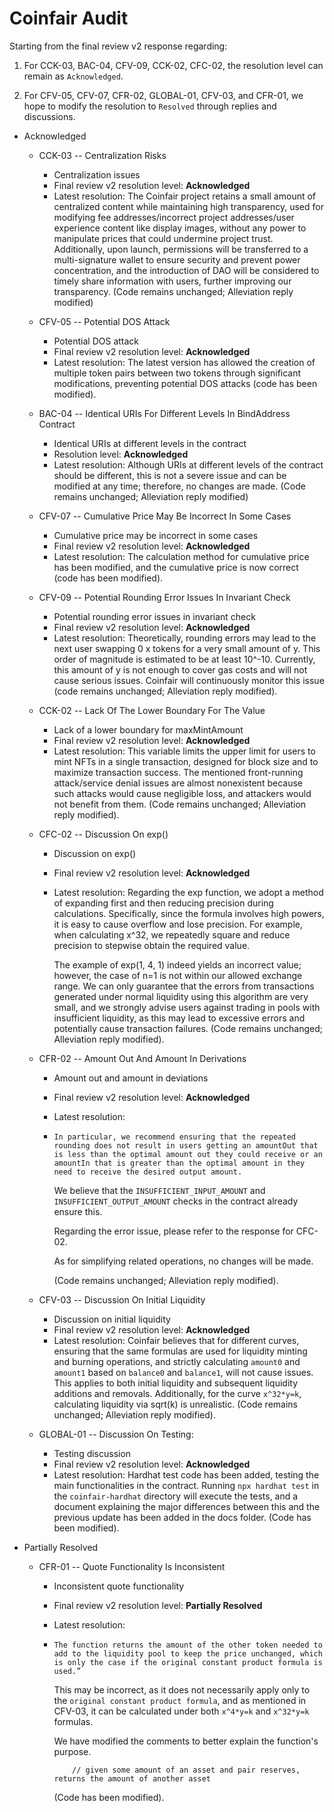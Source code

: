 # Coinfair Audit

Starting from the final review v2 response regarding:

1. For CCK-03, BAC-04, CFV-09, CCK-02, CFC-02, the resolution level can remain as `Acknowledged`.

2. For CFV-05, CFV-07, CFR-02, GLOBAL-01, CFV-03, and CFR-01, we hope to modify the resolution to `Resolved` through replies and discussions.

- Acknowledged

  - CCK-03 -- Centralization Risks

    - Centralization issues
    - Final review v2 resolution level: **Acknowledged**
    - Latest resolution: The Coinfair project retains a small amount of centralized content while maintaining high transparency, used for modifying fee addresses/incorrect project addresses/user experience content like display images, without any power to manipulate prices that could undermine project trust. Additionally, upon launch, permissions will be transferred to a multi-signature wallet to ensure security and prevent power concentration, and the introduction of DAO will be considered to timely share information with users, further improving our transparency. (Code remains unchanged; Alleviation reply modified)

  - CFV-05 -- Potential DOS Attack

    - Potential DOS attack
    - Final review v2 resolution level: **Acknowledged**
    - Latest resolution: The latest version has allowed the creation of multiple token pairs between two tokens through significant modifications, preventing potential DOS attacks (code has been modified).

  - BAC-04 -- Identical URIs For Different Levels In BindAddress Contract

    - Identical URIs at different levels in the contract
    - Resolution level: **Acknowledged**
    - Latest resolution: Although URIs at different levels of the contract should be different, this is not a severe issue and can be modified at any time; therefore, no changes are made. (Code remains unchanged; Alleviation reply modified)

  - CFV-07 -- Cumulative Price May Be Incorrect In Some Cases

    - Cumulative price may be incorrect in some cases
    - Final review v2 resolution level: **Acknowledged**
    - Latest resolution: The calculation method for cumulative price has been modified, and the cumulative price is now correct (code has been modified).

  - CFV-09 -- Potential Rounding Error Issues In Invariant Check

    - Potential rounding error issues in invariant check
    - Final review v2 resolution level: **Acknowledged**
    - Latest resolution: Theoretically, rounding errors may lead to the next user swapping 0 x tokens for a very small amount of y. This order of magnitude is estimated to be at least 10^-10. Currently, this amount of y is not enough to cover gas costs and will not cause serious issues. Coinfair will continuously monitor this issue (code remains unchanged; Alleviation reply modified).

  - CCK-02 -- Lack Of The Lower Boundary For The Value

    - Lack of a lower boundary for maxMintAmount
    - Final review v2 resolution level: **Acknowledged**
    - Latest resolution: This variable limits the upper limit for users to mint NFTs in a single transaction, designed for block size and to maximize transaction success. The mentioned front-running attack/service denial issues are almost nonexistent because such attacks would cause negligible loss, and attackers would not benefit from them. (Code remains unchanged; Alleviation reply modified).

  - CFC-02 -- Discussion On exp()

    - Discussion on exp()
    - Final review v2 resolution level: **Acknowledged**
    - Latest resolution: Regarding the exp function, we adopt a method of expanding first and then reducing precision during calculations. Specifically, since the formula involves high powers, it is easy to cause overflow and lose precision. For example, when calculating x^32, we repeatedly square and reduce precision to stepwise obtain the required value.

      The example of exp(1, 4, 1) indeed yields an incorrect value; however, the case of n=1 is not within our allowed exchange range. We can only guarantee that the errors from transactions generated under normal liquidity using this algorithm are very small, and we strongly advise users against trading in pools with insufficient liquidity, as this may lead to excessive errors and potentially cause transaction failures. (Code remains unchanged; Alleviation reply modified).

  - CFR-02 -- Amount Out And Amount In Derivations

    - Amount out and amount in deviations
    - Final review v2 resolution level: **Acknowledged**
    - Latest resolution:

    - ```
      In particular, we recommend ensuring that the repeated rounding does not result in users getting an amountOut that is less than the optimal amount out they could receive or an amountIn that is greater than the optimal amount in they need to receive the desired output amount.
      ```

      We believe that the `INSUFFICIENT_INPUT_AMOUNT` and `INSUFFICIENT_OUTPUT_AMOUNT` checks in the contract already ensure this.

      Regarding the error issue, please refer to the response for CFC-02.

      As for simplifying related operations, no changes will be made.

      (Code remains unchanged; Alleviation reply modified).

  - CFV-03 -- Discussion On Initial Liquidity

    - Discussion on initial liquidity
    - Final review v2 resolution level: **Acknowledged**
    - Latest resolution: Coinfair believes that for different curves, ensuring that the same formulas are used for liquidity minting and burning operations, and strictly calculating `amount0` and `amount1` based on `balance0` and `balance1`, will not cause issues. This applies to both initial liquidity and subsequent liquidity additions and removals. Additionally, for the curve `x^32*y=k`, calculating liquidity via sqrt(k) is unrealistic. (Code remains unchanged; Alleviation reply modified).

  - GLOBAL-01 -- Discussion On Testing:

    - Testing discussion
    - Final review v2 resolution level: **Acknowledged**
    - Latest resolution: Hardhat test code has been added, testing the main functionalities in the contract. Running `npx hardhat test` in the `coinfair-hardhat` directory will execute the tests, and a document explaining the major differences between this and the previous update has been added in the docs folder. (Code has been modified).

- Partially Resolved

  - CFR-01 -- Quote Functionality Is Inconsistent

    - Inconsistent quote functionality
    - Final review v2 resolution level: **Partially Resolved**
    - Latest resolution:

    - ```
      The function returns the amount of the other token needed to add to the liquidity pool to keep the price unchanged, which is only the case if the original constant product formula is used.”
      ```

      This may be incorrect, as it does not necessarily apply only to the `original constant product formula`, and as mentioned in CFV-03, it can be calculated under both `x^4*y=k` and `x^32*y=k` formulas.

      We have modified the comments to better explain the function's purpose.

      ```
          // given some amount of an asset and pair reserves, returns the amount of another asset
      ```

      (Code has been modified).